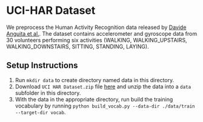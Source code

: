 # UCI-HAR Dataset

We preprocess the Human Activity Recognition data released by [Davide Anguita et al.](https://archive.ics.uci.edu/ml/datasets/human+activity+recognition+using+smartphones).
The dataset contains accelerometer and gyroscope data from 30 volunteers performing six activities (WALKING, WALKING_UPSTAIRS, WALKING_DOWNSTAIRS, SITTING, STANDING, LAYING).

## Setup Instructions

1. Run ```mkdir data``` to create directory named data in this directory.
2. Download ```UCI HAR Dataset.zip``` file [here](https://archive.ics.uci.edu/ml/datasets/human+activity+recognition+using+smartphones) and unzip the data into a ```data``` subfolder in this directory.
3. With the data in the appropriate directory, run build the training vocabulary by running ```python build_vocab.py --data-dir ./data/train --target-dir vocab```. 
